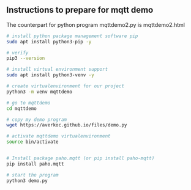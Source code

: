 ## Instructions to prepare for mqtt demo

The counterpart for python program mqttdemo2.py  is mqttdemo2.html  


````bash
# install python package management software pip
sudo apt install python3-pip -y

# verify
pip3 --version

# install virtual environment support
sudo apt install python3-venv -y

# create virtualenvironment for our project
python3 -m venv mqttdemo

# go to mqttdemo
cd mqttdemo

# copy my demo program
wget https://averkoc.github.io/files/demo.py

# activate mqttdemo virtualenvironment
source bin/activate


# Install package paho.mqtt (or pip install paho-mqtt)
pip install paho.mqtt

# start the program
python3 demo.py

````




